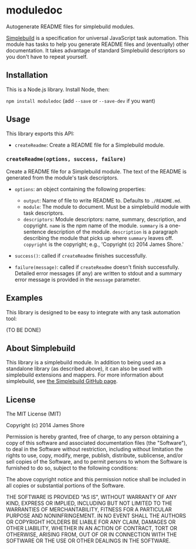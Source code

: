 # moduledoc

Autogenerate README files for simplebuild modules.

[Simplebuild](https://github.com/jamesshore/simplebuild) is a specification for universal JavaScript task automation. This module has tasks to help you generate README files and (eventually) other documentation. It takes advantage of standard Simplebuild descriptors so you don't have to repeat yourself.


## Installation

This is a Node.js library. Install Node, then:

`npm install moduledoc` (add `--save` or `--save-dev` if you want)


## Usage

This library exports this API:

* `createReadme`: Create a README file for a Simplebuild module.


### `createReadme(options, success, failure)`

Create a README file for a Simplebuild module. The text of the README is generated from the module's task descriptors.

* `options`: an object containing the following properties:
    * `output`: Name of file to write README to. Defaults to `./README.md`.
    * `module`: The module to document. Must be a simplebuild module with task descriptors.
    * `descriptors`: Module descriptors: name, summary, description, and copyright. `name` is the npm name of the module. `summary` is a one-sentence description of the module. `description` is a paragraph describing the module that picks up where `summary` leaves off. `copyright` is the copyright; e.g., 'Copyright (c) 2014 James Shore.'

* `success()`: called if `createReadme` finishes successfully.

* `failure(message)`: called if `createReadme` doesn't finish successfully. Detailed error messages (if any) are written to stdout and a summary error message is provided in the `message` parameter.


## Examples

This library is designed to be easy to integrate with any task automation tool:

(TO BE DONE)


## About Simplebuild

This library is a simplebuild module. In addition to being used as a standalone library (as described above), it can also be used with simplebuild extensions and mappers. For more information about simplebuild, see [the Simplebuild GitHub page](https://github.com/jamesshore/simplebuild).


## License

The MIT License (MIT)

Copyright (c) 2014 James Shore

Permission is hereby granted, free of charge, to any person obtaining a copy
of this software and associated documentation files (the "Software"), to deal
in the Software without restriction, including without limitation the rights
to use, copy, modify, merge, publish, distribute, sublicense, and/or sell
copies of the Software, and to permit persons to whom the Software is
furnished to do so, subject to the following conditions:

The above copyright notice and this permission notice shall be included in
all copies or substantial portions of the Software.

THE SOFTWARE IS PROVIDED "AS IS", WITHOUT WARRANTY OF ANY KIND, EXPRESS OR
IMPLIED, INCLUDING BUT NOT LIMITED TO THE WARRANTIES OF MERCHANTABILITY,
FITNESS FOR A PARTICULAR PURPOSE AND NONINFRINGEMENT. IN NO EVENT SHALL THE
AUTHORS OR COPYRIGHT HOLDERS BE LIABLE FOR ANY CLAIM, DAMAGES OR OTHER
LIABILITY, WHETHER IN AN ACTION OF CONTRACT, TORT OR OTHERWISE, ARISING FROM,
OUT OF OR IN CONNECTION WITH THE SOFTWARE OR THE USE OR OTHER DEALINGS IN
THE SOFTWARE.

